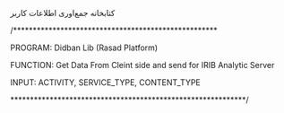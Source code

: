 کتابخانه جمع‌اوری اطلاعات کاربر
 
 /****************************************************

 PROGRAM:   Didban Lib (Rasad Platform)

 FUNCTION:  Get Data From Cleint side and send for IRIB Analytic Server

 INPUT:     ACTIVITY, SERVICE_TYPE, CONTENT_TYPE
 
 ************************************************************/

